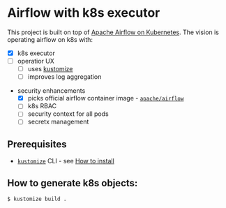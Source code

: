 # Airflow with k8s executor

This project is built on top of [Apache Airflow on Kubernetes](https://github.com/apache/airflow/tree/master/scripts/ci/kubernetes). The vision is operating airflow on k8s with:

* [x] k8s executor
* [ ] operatior UX
    * [ ] uses [kustomize](https://kustomize.io)
    * [ ] improves log aggregation
* security enhancements
    * [x] picks official airflow container image - [`apache/airflow`](https://hub.docker.com/r/apache/airflow)
    * [ ] k8s RBAC
    * [ ] security context for all pods
    * [ ] secretx management

## Prerequisites

* [`kustomize`](https://kustomize.io) CLI - see [How to install](https://github.com/kubernetes-sigs/kustomize/blob/master/docs/INSTALL.md)

## How to generate k8s objects:

```SHELL
$ kustomize build .
```